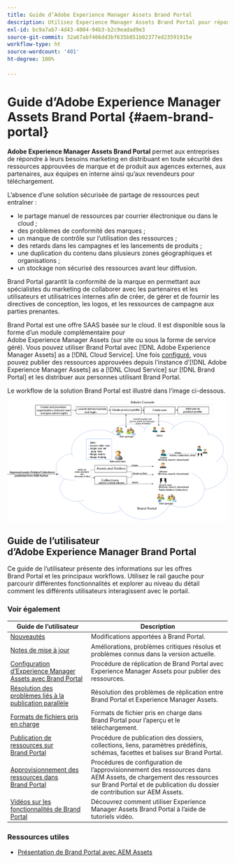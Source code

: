 ```yaml
---
title: Guide d’Adobe Experience Manager Assets Brand Portal
description: Utilisez Experience Manager Assets Brand Portal pour répondre aux besoins marketing en distribuant des ressources de marque et de produit approuvées à des agences externes, des partenaires, des équipes internes et des revendeurs pour téléchargement, et ce en toute sécurité.
exl-id: bc9a7ab7-4d43-4004-94b3-b2c9eadad9e3
source-git-commit: 32a67abf466dd3bf635b851b02377ed23591915e
workflow-type: ht
source-wordcount: '401'
ht-degree: 100%

---
```


# Guide d’Adobe Experience Manager Assets Brand Portal {#aem-brand-portal}

**Adobe Experience Manager Assets Brand Portal** permet aux entreprises de répondre à leurs besoins marketing en distribuant en toute sécurité des ressources approuvées de marque et de produit aux agences externes, aux partenaires, aux équipes en interne ainsi qu’aux revendeurs pour téléchargement.

L’absence d’une solution sécurisée de partage de ressources peut entraîner :

* le partage manuel de ressources par courrier électronique ou dans le cloud ;
* des problèmes de conformité des marques ;
* un manque de contrôle sur l’utilisation des ressources ;
* des retards dans les campagnes et les lancements de produits ;
* une duplication du contenu dans plusieurs zones géographiques et organisations ;
* un stockage non sécurisé des ressources avant leur diffusion.

Brand Portal garantit la conformité de la marque en permettant aux spécialistes du marketing de collaborer avec les partenaires et les utilisateurs et utilisatrices internes afin de créer, de gérer et de fournir les directives de conception, les logos, et les ressources de campagne aux parties prenantes.

Brand Portal est une offre SAAS basée sur le cloud. Il est disponible sous la forme d’un module complémentaire pour Adobe Experience Manager Assets (sur site ou sous la forme de service géré). Vous pouvez utiliser Brand Portal avec [!DNL Adobe Experience Manager Assets] as a [!DNL Cloud Service]. Une fois [configuré](https://experienceleague.adobe.com/fr/docs/experience-manager-cloud-service/content/assets/brand-portal/configure-aem-assets-with-brand-portal), vous pouvez publier des ressources approuvées depuis l’instance d’[!DNL Adobe Experience Manager Assets] as a [!DNL Cloud Service] sur [!DNL Brand Portal] et les distribuer aux personnes utilisant Brand Portal.

Le workflow de la solution Brand Portal est illustré dans l’image ci-dessous.

![Workflow Brand Portal](assets/BPWorkflow1.png)

## Guide de l’utilisateur d’Adobe Experience Manager Brand Portal

Ce guide de l’utilisateur présente des informations sur les offres Brand Portal et les principaux workflows. Utilisez le rail gauche pour parcourir différentes fonctionnalités et explorer au niveau du détail comment les différents utilisateurs interagissent avec le portail.

### Voir également

| Guide de l’utilisateur | Description |
|--- |---|
| [Nouveautés](whats-new.md) | Modifications apportées à Brand Portal. |
| [Notes de mise à jour](brand-portal-release-notes.md) | Améliorations, problèmes critiques résolus et problèmes connus dans la version actuelle. |
| [Configuration d’Experience Manager Assets avec Brand Portal](../using/configure-aem-assets-with-brand-portal.md) | Procédure de réplication de Brand Portal avec Experience Manager Assets pour publier des ressources. |
| [Résolution des problèmes liés à la publication parallèle](troubleshoot-parallel-publishing.md) | Résolution des problèmes de réplication entre Brand Portal et Experience Manager Assets. |
| [Formats de fichiers pris en charge](brand-portal-supported-formats.md) | Formats de fichier pris en charge dans Brand Portal pour l’aperçu et le téléchargement. |
| [Publication de ressources sur Brand Portal](brand-portal-sharing-folders.md) | Procédure de publication des dossiers, collections, liens, paramètres prédéfinis, schémas, facettes et balises sur Brand Portal. |
| [Approvisionnement des ressources dans Brand Portal](brand-portal-asset-sourcing.md) | Procédures de configuration de l’approvisionnement des ressources dans AEM Assets, de chargement des ressources sur Brand Portal et de publication du dossier de contribution sur AEM Assets. |
| [Vidéos sur les fonctionnalités de Brand Portal](https://experienceleague.adobe.com/?lang=fr&amp;tag=Brand+Portal#recommended/solutions/experience-manager) | Découvrez comment utiliser Experience Manager Assets Brand Portal à l’aide de tutoriels vidéo. |

### Ressources utiles

* [Présentation de Brand Portal avec AEM Assets](https://experienceleague.adobe.com/fr/docs/experience-manager-brand-portal/using/home)
